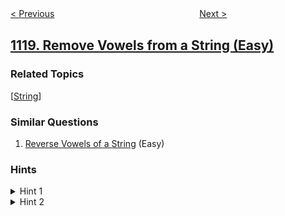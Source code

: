 <!--|This file generated by command(leetcode description); DO NOT EDIT.    |-->
<!--+----------------------------------------------------------------------+-->
<!--|@author    openset <openset.wang@gmail.com>                           |-->
<!--|@link      https://github.com/openset                                 |-->
<!--|@home      https://github.com/openset/leetcode                        |-->
<!--+----------------------------------------------------------------------+-->

[< Previous](../number-of-days-in-a-month "Number of Days in a Month")
　　　　　　　　　　　　　　　　
[Next >](../maximum-average-subtree "Maximum Average Subtree")

## [1119. Remove Vowels from a String (Easy)](https://leetcode.com/problems/remove-vowels-from-a-string "删去字符串中的元音")



### Related Topics
  [[String](../../tag/string/README.md)]

### Similar Questions
  1. [Reverse Vowels of a String](../reverse-vowels-of-a-string) (Easy)

### Hints
<details>
<summary>Hint 1</summary>
How to erase vowels in a string?
</details>

<details>
<summary>Hint 2</summary>
Loop over the string and check every character, if it is a vowel ignore it otherwise add it to the answer.
</details>
